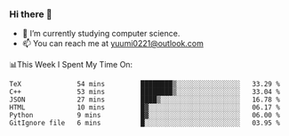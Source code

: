 ### Hi there 👋

- 📕 I’m currently studying computer science.
- 📫 You can reach me at yuumi0221@outlook.com


📊This Week I Spent My Time On:
<!--START_SECTION:waka-->

```text
TeX              54 mins         ████████▒░░░░░░░░░░░░░░░░   33.29 %
C++              53 mins         ████████▒░░░░░░░░░░░░░░░░   33.04 %
JSON             27 mins         ████▒░░░░░░░░░░░░░░░░░░░░   16.78 %
HTML             10 mins         █▓░░░░░░░░░░░░░░░░░░░░░░░   06.17 %
Python           9 mins          █▓░░░░░░░░░░░░░░░░░░░░░░░   06.00 %
GitIgnore file   6 mins          █░░░░░░░░░░░░░░░░░░░░░░░░   03.95 %
```

<!--END_SECTION:waka-->

<!--
**Yuumi0221/Yuumi0221** is a ✨ _special_ ✨ repository because its `README.md` (this file) appears on your GitHub profile.

Here are some ideas to get you started:

- 🔭 I’m currently working on ...
- 🌱 I’m currently learning ...
- 👯 I’m looking to collaborate on ...
- 🤔 I’m looking for help with ...
- 💬 Ask me about ...
- 📫 How to reach me: ...
- 😄 Pronouns: ...
- ⚡ Fun fact: ...
-->
